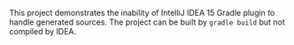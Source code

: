 This project demonstrates the inability of IntelliJ IDEA 15 Gradle plugin to handle
generated sources. The project can be built by `gradle build` but not compiled by IDEA.
